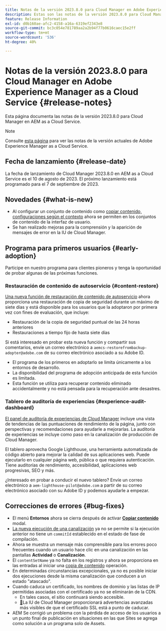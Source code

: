 ```yaml
---
title: Notas de la versión 2023.8.0 para Cloud Manager en Adobe Experience Manager as a Cloud Service
description: Estas son las notas de la versión 2023.8.0 para Cloud Manager en AEM as a Cloud Service.
feature: Release Information
exl-id: d0b160ae-afc2-4158-a16a-6319ef2343e8
source-git-commit: bc3c054e781789aa2a2b94f77b0616caec15e2ff
workflow-type: tm+mt
source-wordcount: '536'
ht-degree: 40%

---
```


# Notas de la versión 2023.8.0 para Cloud Manager en Adobe Experience Manager as a Cloud Service {#release-notes}

Esta página documenta las notas de la versión 2023.8.0 para Cloud Manager en AEM as a Cloud Service.

>[!NOTE]
>
>Consulte [esta página](/help/release-notes/release-notes-cloud/release-notes-current.md) para ver las notas de la versión actuales de Adobe Experience Manager as a Cloud Service.

## Fecha de lanzamiento {#release-date}

La fecha de lanzamiento de Cloud Manager 2023.8.0 en AEM as a Cloud Service es el 10 de agosto de 2023. El próximo lanzamiento está programado para el 7 de septiembre de 2023.

## Novedades {#what-is-new}

* Al configurar un conjunto de contenido como [copiar contenido,](/help/implementing/developing/tools/content-copy.md) [configuraciones según el contexto](/help/implementing/developing/introduction/configurations.md) ahora se permiten en los conjuntos de contenido de la interfaz de usuario.
* Se han realizado mejoras para la comprensión y la aparición de mensajes de error en la IU de Cloud Manager.

## Programa para primeros usuarios {#early-adoption}

Participe en nuestro programa para clientes pioneros y tenga la oportunidad de probar algunas de las próximas funciones.

### Restauración de contenido de autoservicio {#content-restore}

[Una nueva función de restauración de contenido de autoservicio](/help/operations/restore.md) ahora proporciona una restauración de copia de seguridad durante un máximo de siete días y está disponible para los usuarios que la adoptaron por primera vez con fines de evaluación, que incluye:

* Restauración de la copia de seguridad puntual de las 24 horas anteriores
* Restauraciones a tiempo fijo de hasta siete días

Si está interesado en probar esta nueva función y compartir sus comentarios, envíe un correo electrónico a `aemcs-restorefrombackup-adopter@adobe.com` de su correo electrónico asociado a su Adobe ID.

* El programa de los primeros en adoptarlo se limita únicamente a los entornos de desarrollo.
* La disponibilidad del programa de adopción anticipada de esta función es limitada.
* Esta función se utiliza para recuperar contenido eliminado accidentalmente y no está pensada para la recuperación ante desastres.

### Tablero de auditoría de experiencias {#experience-audit-dashboard}

[El panel de auditoría de experiencias de Cloud Manager](/help/implementing/cloud-manager/experience-audit-dashboard.md) incluye una vista de tendencias de las puntuaciones de rendimiento de la página, junto con perspectivas y recomendaciones para ayudarle a mejorarlas. La auditoría de experiencias se incluye como paso en la canalización de producción de Cloud Manager.

El tablero aprovecha Google Lighthouse, una herramienta automatizada de código abierto para mejorar la calidad de sus aplicaciones web. Puede ejecutarlo en cualquier página web, pública o que requiera autenticación. Tiene auditorías de rendimiento, accesibilidad, aplicaciones web progresivas, SEO y más.

¿Interesado en probar a conducir el nuevo tablero? Envíe un correo electrónico a `aem-lighthouse-pilot@adobe.com` a partir de su correo electrónico asociado con su Adobe ID y podemos ayudarle a empezar.

## Correcciones de errores {#bug-fixes}

* El menú **Entornos** ahora se cierra después de activar **[Copiar contenido](/help/implementing/developing/tools/content-copy.md)** modal.
* [La nueva ejecución de una canalización](/help/implementing/cloud-manager/deploy-code.md#reexecute-deployment) ya no se permite si la ejecución anterior no tiene un `commitId` establecido en el estado de fase de compilación.
* Ahora se muestra un mensaje más comprensible para los errores poco frecuentes cuando un usuario hace clic en una canalización en las pantallas **Actividad** o **Canalización**.
* El `contentSetName` ya no falta en los registros y ahora se proporciona en las entradas al iniciar una [copia de contenido](/help/implementing/developing/tools/content-copy.md) operación.
* En determinadas circunstancias excepcionales, ya no es posible iniciar dos ejecuciones desde la misma canalización que conducen a un estado &quot;atascado&quot;.
* Cuando caduca un certificado, los nombres de dominio y las listas de IP permitidas asociadas con el certificado ya no se eliminarán de la CDN.
   * En tales casos, el sitio continuará siendo accesible.
   * [&#128279;](/help/implementing/cloud-manager/managing-ssl-certifications/introduction.md)La IU de Cloud Manager proporcionará advertencias avanzadas más visibles de que el certificado SSL está a punto de caducar.
* AEM Se corrigió un problema con la pérdida de acceso de los usuarios a un punto final de publicación en situaciones en las que Sites se agrega como solución a un programa solo de Assets.
